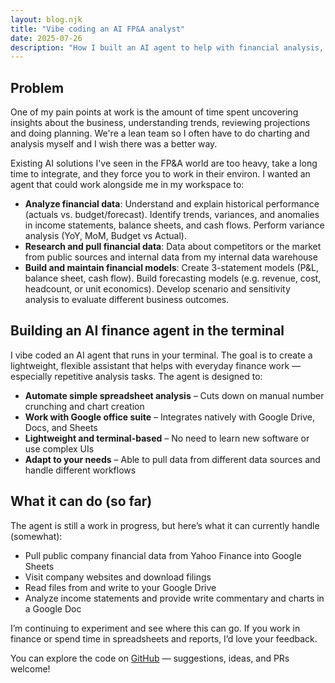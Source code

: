 ```yaml
---
layout: blog.njk
title: "Vibe coding an AI FP&A analyst"
date: 2025-07-26
description: "How I built an AI agent to help with financial analysis, modeling, and reporting using Autogen and Google Workspace integration."
---
```


## Problem

One of my pain points at work is the amount of time spent uncovering insights about the business, understanding trends, reviewing projections and doing planning. We're a lean team so I often have to do charting and analysis myself and I wish there was a better way.

Existing AI solutions I've seen in the FP&A world are too heavy, take a long time to integrate, and they force you to work in their environ. I wanted an agent that could work alongside me in my workspace to:

* **Analyze financial data**: Understand and explain historical performance (actuals vs. budget/forecast). Identify trends, variances, and anomalies in income statements, balance sheets, and cash flows. Perform variance analysis (YoY, MoM, Budget vs Actual).
* **Research and pull financial data**: Data about competitors or the market from public sources and internal data from my internal data warehouse
* **Build and maintain financial models**: Create 3-statement models (P&L, balance sheet, cash flow). Build forecasting models (e.g. revenue, cost, headcount, or unit economics). Develop scenario and sensitivity analysis to evaluate different business outcomes.

## Building an AI finance agent in the terminal

I vibe coded an AI agent that runs in your terminal. The goal is to create a lightweight, flexible assistant that helps with everyday finance work — especially repetitive analysis tasks. The agent is designed to:

- **Automate simple spreadsheet analysis** – Cuts down on manual number crunching and chart creation
- **Work with Google office suite** – Integrates natively with Google Drive, Docs, and Sheets
- **Lightweight and terminal-based** – No need to learn new software or use complex UIs
- **Adapt to your needs** – Able to pull data from different data sources and handle different workflows

## What it can do (so far)

The agent is still a work in progress, but here’s what it can currently handle (somewhat):

- Pull public company financial data from Yahoo Finance into Google Sheets
- Visit company websites and download filings
- Read files from and write to your Google Drive
- Analyze income statements and provide write commentary and charts in a Google Doc 

I’m continuing to experiment and see where this can go. If you work in finance or spend time in spreadsheets and reports, I’d love your feedback.

You can explore the code on [GitHub](https://github.com/jyek/ai-finance-analyst) — suggestions, ideas, and PRs welcome!
